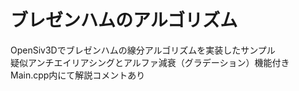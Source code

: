 # ブレゼンハムのアルゴリズム
OpenSiv3Dでブレゼンハムの線分アルゴリズムを実装したサンプル<br>
疑似アンチエイリアシングとアルファ減衰（グラデーション）機能付き<br>
Main.cpp内にて解説コメントあり<br>
